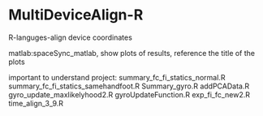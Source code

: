 # MultiDeviceAlign-R
R-languges-align device coordinates

matlab:spaceSync_matlab, show plots of results, reference the title of the plots

important to understand project:
summary_fc_fi_statics_normal.R
summary_fc_fi_statics_samehandfoot.R
Summary_gyro.R
addPCAData.R
gyro_update_maxlikelyhood2.R
gyroUpdateFunction.R
exp_fi_fc_new2.R
time_align_3_9.R

